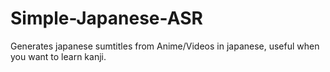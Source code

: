 # Simple-Japanese-ASR
Generates japanese sumtitles from Anime/Videos in japanese, useful when you want to learn kanji.
